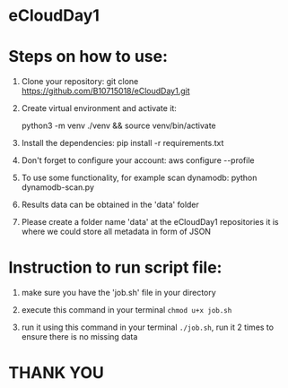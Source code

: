 # eCloudDay1

# Steps on how to use:

1. Clone your repository:
   git clone https://github.com/B10715018/eCloudDay1.git

2. Create virtual environment and activate it:

   python3 -m venv ./venv && source venv/bin/activate

3. Install the dependencies:
   pip install -r requirements.txt

4. Don't forget to configure your account:
   aws configure --profile

5. To use some functionality, for example scan dynamodb:
   python dynamodb-scan.py

6. Results data can be obtained in the 'data' folder

7. Please create a folder name 'data' at the eCloudDay1 repositories it is where we could store all metadata in form of JSON

# Instruction to run script file:

1. make sure you have the 'job.sh' file in your directory

2. execute this command in your terminal `chmod u+x job.sh`

3. run it using this command in your terminal `./job.sh`, run it 2 times to ensure there is no missing data

# THANK YOU
